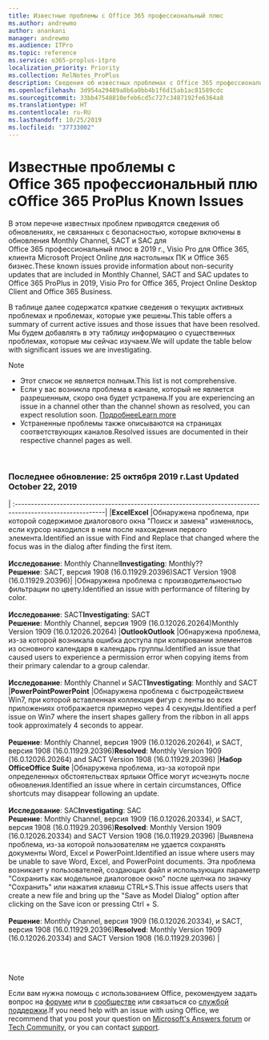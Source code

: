 ```yaml
---
title: Известные проблемы с Office 365 профессиональный плюс
ms.author: andrewmo
author: anankani
manager: andrewmo
ms.audience: ITPro
ms.topic: reference
ms.service: o365-proplus-itpro
localization_priority: Priority
ms.collection: RelNotes_ProPlus
description: Сведения об известных проблемах с Office 365 профессиональный плюс
ms.openlocfilehash: 3d954a29489a8b6a0bb4b1f6d15ab1ac81589cdc
ms.sourcegitcommit: 33bb47548810efeb6cd5c727c3487192fe6364a8
ms.translationtype: HT
ms.contentlocale: ru-RU
ms.lasthandoff: 10/25/2019
ms.locfileid: "37733002"
---
```

# <a name="office-365-proplus-known-issues"></a><span data-ttu-id="ae265-103">Известные проблемы с Office 365 профессиональный плюс</span><span class="sxs-lookup"><span data-stu-id="ae265-103">Office 365 ProPlus Known Issues</span></span>

<span data-ttu-id="ae265-104">В этом перечне известных проблем приводятся сведения об обновлениях, не связанных с безопасностью, которые включены в обновления Monthly Channel, SACT и SAC для Office 365 профессиональный плюс в 2019 г., Visio Pro для Office 365, клиента Microsoft Project Online для настольных ПК и Office 365 бизнес.</span><span class="sxs-lookup"><span data-stu-id="ae265-104">These known issues provide information about non-security updates that are included in Monthly Channel, SACT and SAC updates to Office 365 ProPlus in 2019, Visio Pro for Office 365, Project Online Desktop Client and Office 365 Business.</span></span>

<span data-ttu-id="ae265-105">В таблице далее содержатся краткие сведения о текущих активных проблемах и проблемах, которые уже решены.</span><span class="sxs-lookup"><span data-stu-id="ae265-105">This table offers a summary of current active issues and those issues that have been resolved.</span></span>  <span data-ttu-id="ae265-106">Мы будем добавлять в эту таблицу информацию о существенных проблемах, которые мы сейчас изучаем.</span><span class="sxs-lookup"><span data-stu-id="ae265-106">We will update the table below with significant issues we are investigating.</span></span>

> [!NOTE]
>- <span data-ttu-id="ae265-107">Этот список не является полным.</span><span class="sxs-lookup"><span data-stu-id="ae265-107">This list is not comprehensive.</span></span>
>- <span data-ttu-id="ae265-108">Если у вас возникла проблема в канале, который не является разрешенным, скоро она будет устранена.</span><span class="sxs-lookup"><span data-stu-id="ae265-108">If you are experiencing an issue in a channel other than the channel shown as resolved, you can expect resolution soon.</span></span> [<span data-ttu-id="ae265-109">Подробнее</span><span class="sxs-lookup"><span data-stu-id="ae265-109">Learn more</span></span>](https://docs.microsoft.com/ru-RU/DeployOffice/overview-of-update-channels-for-office-365-proplus#BKMK_SAC)
>- <span data-ttu-id="ae265-110">Устраненные проблемы также описываются на страницах соответствующих каналов.</span><span class="sxs-lookup"><span data-stu-id="ae265-110">Resolved issues are documented in their respective channel pages as well.</span></span>

<br>

### <a name="last-updated-october-25-2019"></a><span data-ttu-id="ae265-111">Последнее обновление: 25 октября 2019 г.</span><span class="sxs-lookup"><span data-stu-id="ae265-111">Last Updated October 22, 2019</span></span>

|
:----------------------------------------------------------------------------------------------------------|
|<span data-ttu-id="ae265-112">**Excel**</span><span class="sxs-lookup"><span data-stu-id="ae265-112">**Excel**</span></span>
|<span data-ttu-id="ae265-113">Обнаружена проблема, при которой содержимое диалогового окна "Поиск и замена" изменялось, если курсор находился в нем после нахождения первого элемента.</span><span class="sxs-lookup"><span data-stu-id="ae265-113">Identified an issue with Find and Replace that changed where the focus was in the dialog after finding the first item.</span></span> <br><br> <span data-ttu-id="ae265-114">**Исследование**: Monthly Channel</span><span class="sxs-lookup"><span data-stu-id="ae265-114">**Investigating**: Monthly??</span></span> <br><span data-ttu-id="ae265-115">**Решение**: SACT, версия 1908 (16.0.11929.20396)</span><span class="sxs-lookup"><span data-stu-id="ae265-115">SACT Version 1908 (16.0.11929.20396)</span></span>|
|<span data-ttu-id="ae265-116">Обнаружена проблема с производительностью фильтрации по цвету.</span><span class="sxs-lookup"><span data-stu-id="ae265-116">Identified an issue with performance of filtering by color.</span></span> <br><br> <span data-ttu-id="ae265-117">**Исследование**: SACT</span><span class="sxs-lookup"><span data-stu-id="ae265-117">**Investigating**: SACT</span></span> <br><span data-ttu-id="ae265-118">**Решение**: Monthly Channel, версия 1909 (16.0.12026.20264)</span><span class="sxs-lookup"><span data-stu-id="ae265-118">Monthly Version 1909 (16.0.12026.20264)</span></span>
|<span data-ttu-id="ae265-119">**Outlook**</span><span class="sxs-lookup"><span data-stu-id="ae265-119">**Outlook**</span></span>
|<span data-ttu-id="ae265-120">Обнаружена проблема, из-за которой возникала ошибка доступа при копировании элементов из основного календаря в календарь группы.</span><span class="sxs-lookup"><span data-stu-id="ae265-120">Identified an issue that caused users to experience a permission error when copying items from their primary calendar to a group calendar.</span></span> <br><br> <span data-ttu-id="ae265-121">**Исследование**: Monthly Channel и SACT</span><span class="sxs-lookup"><span data-stu-id="ae265-121">**Investigating**: Monthly and SACT</span></span>
|<span data-ttu-id="ae265-122">**PowerPoint**</span><span class="sxs-lookup"><span data-stu-id="ae265-122">**PowerPoint**</span></span>
|<span data-ttu-id="ae265-123">Обнаружена проблема с быстродействием Win7, при которой вставленная коллекция фигур с ленты во всех приложениях отображается примерно через 4 секунды.</span><span class="sxs-lookup"><span data-stu-id="ae265-123">Identified a perf issue on Win7 where the insert shapes gallery from the ribbon in all apps took approximately 4 seconds to appear.</span></span><br><br> <span data-ttu-id="ae265-124">**Решение**: Monthly Channel, версия 1909 (16.0.12026.20264), и SACT, версия 1908 (16.0.11929.20396)</span><span class="sxs-lookup"><span data-stu-id="ae265-124">**Resolved**: Monthly Version 1909 (16.0.12026.20264) and SACT Version 1908 (16.0.11929.20396)</span></span>
|<span data-ttu-id="ae265-125">**Набор Office**</span><span class="sxs-lookup"><span data-stu-id="ae265-125">**Office Suite**</span></span>
|<span data-ttu-id="ae265-126">Обнаружена проблема, из-за которой при определенных обстоятельствах ярлыки Office могут исчезнуть после обновления.</span><span class="sxs-lookup"><span data-stu-id="ae265-126">Identified an issue where in certain circumstances, Office shortcuts may disappear following an update.</span></span><br><br> <span data-ttu-id="ae265-127">**Исследование**: SAC</span><span class="sxs-lookup"><span data-stu-id="ae265-127">**Investigating**: SAC</span></span><br> <span data-ttu-id="ae265-128">**Решение**: Monthly Channel, версия 1909 (16.0.12026.20334), и SACT, версия 1908 (16.0.11929.20396)</span><span class="sxs-lookup"><span data-stu-id="ae265-128">**Resolved**: Monthly Version 1909 (16.0.12026.20334) and SACT Version 1908 (16.0.11929.20396)</span></span>
|<span data-ttu-id="ae265-129">Выявлена проблема, из-за которой пользователям не удается сохранять документы Word, Excel и PowerPoint.</span><span class="sxs-lookup"><span data-stu-id="ae265-129">Identified an issue where users may be unable to save Word, Excel, and PowerPoint documents.</span></span>  <span data-ttu-id="ae265-130">Эта проблема возникает у пользователей, создающих файл и использующих параметр "Сохранить как модельное диалоговое окно" после щелчка по значку "Сохранить" или нажатия клавиш CTRL+S.</span><span class="sxs-lookup"><span data-stu-id="ae265-130">This issue affects users that create a new file and bring up the "Save as Model Dialog" option after clicking on the Save icon or pressing Ctrl + S.</span></span><br><br> <span data-ttu-id="ae265-131">**Решение**: Monthly Channel, версия 1909 (16.0.12026.20334), и SACT, версия 1908 (16.0.11929.20396)</span><span class="sxs-lookup"><span data-stu-id="ae265-131">**Resolved**: Monthly Version 1909 (16.0.12026.20334) and SACT Version 1908 (16.0.11929.20396)</span></span>
|



<br>
<br>

> [!NOTE]
> <span data-ttu-id="ae265-132">Если вам нужна помощь с использованием Office, рекомендуем задать вопрос на [форуме](https://answers.microsoft.com/) или в [сообществе](https://techcommunity.microsoft.com/) или связаться со [службой поддержки](https://support.microsoft.com/contactus).</span><span class="sxs-lookup"><span data-stu-id="ae265-132">If you need help with an issue with using Office, we recommend that you post your question on [Microsoft's Answers forum](https://answers.microsoft.com/) or [Tech Community](https://techcommunity.microsoft.com/), or you can contact [support](https://support.microsoft.com/contactus).</span></span>
